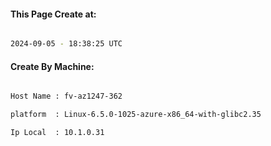 
   
#### This Page Create at:

```bash

2024-09-05 - 18:38:25 UTC

```

#### Create By Machine:

```bash

Host Name : fv-az1247-362

platform  : Linux-6.5.0-1025-azure-x86_64-with-glibc2.35

Ip Local  : 10.1.0.31

```

